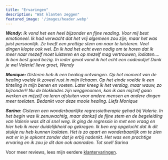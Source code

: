 ```yaml
---
title: "Ervaringen"
description: "Wat klanten zeggen"
featured_image: '/images/header.webp'
---
```


___Wendy:___ _Ik vond het een heel bijzonder en fijne reading. Voor mij best emotioneel. Ik had verwacht dat het vrij algemeen zou zijn, maar het was juist persoonlijk. Ze heeft een prettige stem om naar te luisteren. Veel dingen klopte ook wel. En ik had het echt even nodig om te horen dat ik meer naar mezelf moet luisteren en op mezelf mag vertrouwen, loslaten.... ik ben best goed bezig.
In ieder geval vond ik het echt een cadeautje!
Dank je wel Valerie!
lieve groet,
Wendy_

___Monique:___ _Gisteren heb ik een healing ontvangen. Op het moment van de healing voelde ik zoveel rust in mijn lichaam. Op het einde voelde ik een tinteling in mijn benen en voeten. Later kreeg ik het verslag, maar wauw, zo bijzonder!! Nu de blokkades zijn weggenomen, kan ik aan mijzelf gaan werken en mijzelf oa leren afsluiten voor andere mensen en andere dingen meer toelaten.
Bedankt voor deze mooie healing. Liefs Monique_

___Sarina:___ _Gisteren een wonderbaarlijke regressietherapie gehad bij Valerie. In het begin was ik zenuwachtig, maar dankzij de fijne stem en de begeleiding van Valerie was dit al snel weg.
Ik ging de regressie in met een vraag en hier heb ik meer duidelijkheid op gekregen. Ik ben erg opgelucht dat ik dit stukje nu heb kunnen loslaten. Het is zo apart en wonderbaarlijk om te zien wat er in je opkomt zonder dat je erbij nadenkt. 
Het was een prachtige ervaring en ik zou je dit dan ook aanraden. Tot snel! Sarina_

Voor meer reviews, lees mijn eerdere [klantervaringen](https://www.valeriemediumhealer.nl/#klantervaring).


